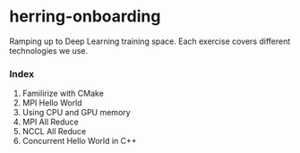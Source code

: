 # herring-onboarding
Ramping up to Deep Learning training space. Each exercise covers different technologies we use.

### Index
1. Familirize with CMake
2. MPI Hello World
3. Using CPU and GPU memory
4. MPI All Reduce
5. NCCL All Reduce
6. Concurrent Hello World in C++